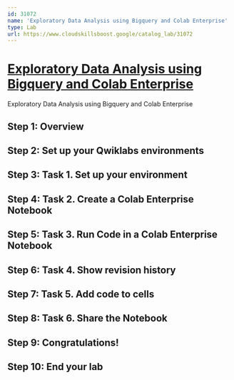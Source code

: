 ```yaml
---
id: 31072
name: 'Exploratory Data Analysis using Bigquery and Colab Enterprise'
type: Lab
url: https://www.cloudskillsboost.google/catalog_lab/31072
---
```


# [Exploratory Data Analysis using Bigquery and Colab Enterprise](https://www.cloudskillsboost.google/catalog_lab/31072)

Exploratory Data Analysis using Bigquery and Colab Enterprise

## Step 1: Overview

## Step 2: Set up your Qwiklabs environments

## Step 3: Task 1. Set up your environment

## Step 4: Task 2. Create a Colab Enterprise Notebook

## Step 5: Task 3. Run Code in a Colab Enterprise Notebook

## Step 6: Task 4. Show revision history

## Step 7: Task 5. Add code to cells

## Step 8: Task 6. Share the Notebook

## Step 9: Congratulations!

## Step 10: End your lab
